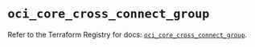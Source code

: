 # `oci_core_cross_connect_group`

Refer to the Terraform Registry for docs: [`oci_core_cross_connect_group`](https://registry.terraform.io/providers/oracle/oci/6.37.0/docs/resources/core_cross_connect_group).
